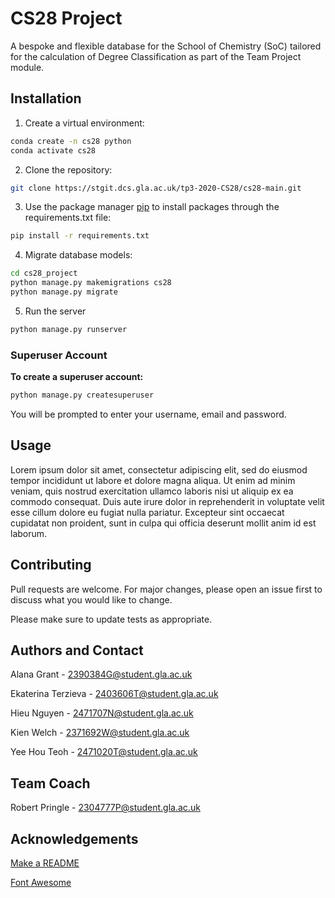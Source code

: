 # CS28 Project

A bespoke and flexible database for the School of Chemistry (SoC) tailored for the calculation of Degree Classification as part of the Team Project module.

## Installation

1. Create a virtual environment:

```bash
conda create -n cs28 python
conda activate cs28
```

2. Clone the repository:
```bash
git clone https://stgit.dcs.gla.ac.uk/tp3-2020-CS28/cs28-main.git
```

3. Use the package manager [pip](https://pip.pypa.io/en/stable/) to install packages through the requirements.txt file:
```bash
pip install -r requirements.txt
```

4. Migrate database models:
```bash
cd cs28_project
python manage.py makemigrations cs28
python manage.py migrate
```

5. Run the server
```bash
python manage.py runserver
```

### Superuser Account

**To create a superuser account:**

```bash
python manage.py createsuperuser
```

You will be prompted to enter your username, email and password.

## Usage

Lorem ipsum dolor sit amet, consectetur adipiscing elit, sed do eiusmod tempor incididunt ut labore et dolore magna aliqua. Ut enim ad minim veniam, quis nostrud exercitation ullamco laboris nisi ut aliquip ex ea commodo consequat. Duis aute irure dolor in reprehenderit in voluptate velit esse cillum dolore eu fugiat nulla pariatur. Excepteur sint occaecat cupidatat non proident, sunt in culpa qui officia deserunt mollit anim id est laborum.

## Contributing
Pull requests are welcome. For major changes, please open an issue first to discuss what you would like to change.

Please make sure to update tests as appropriate.

## Authors and Contact
Alana Grant - [2390384G@student.gla.ac.uk](2390384G@student.gla.ac.uk)

Ekaterina Terzieva - [2403606T@student.gla.ac.uk](2403606T@student.gla.ac.uk)

Hieu Nguyen - [2471707N@student.gla.ac.uk](2471707N@student.gla.ac.uk)

Kien Welch - [2371692W@student.gla.ac.uk](2371692W@student.gla.ac.uk)

Yee Hou Teoh - [2471020T@student.gla.ac.uk](2471020T@student.gla.ac.uk)

## Team Coach

Robert Pringle - [2304777P@student.gla.ac.uk](2304777P@student.gla.ac.uk)

## Acknowledgements
[Make a README](https://www.makeareadme.com/)

[Font Awesome](https://fontawesome.com/)


